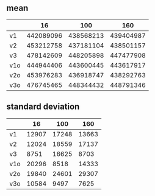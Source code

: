 ## mean
| |16|100|160|
|---|---|---|---|
|v1|442089096|438568213|439404987|
|v2|453212758|437181104|438501157|
|v3|478142609|448205898|447477908|
|v1o|444944406|443600445|443617917|
|v2o|453976283|436918747|438292763|
|v3o|476745465|448344432|448791346|
## standard deviation
| |16|100|160|
|---|---|---|---|
|v1|12907|17248|13663|
|v2|12024|18559|17137|
|v3|8751|16625|8703|
|v1o|20296|8518|14333|
|v2o|19840|24601|29307|
|v3o|10584|9497|7625|
